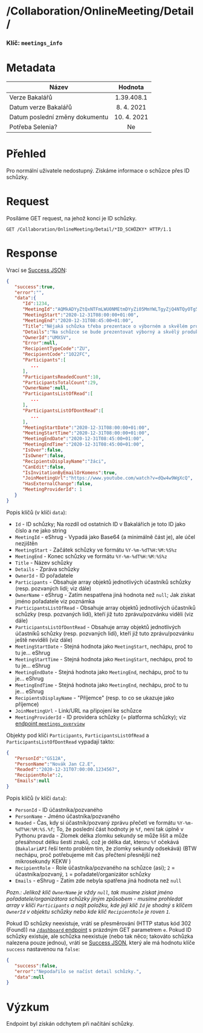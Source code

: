 # **/Collaboration/OnlineMeeting/Detail/**
### Klíč: `meetings_info`

# Metadata
| Název                             | Hodnota                    |
|-----------------------------------|:--------------------------:|
| Verze Bakalářů                    | 1.39.408.1                 |
| Datum verze Bakalářů              | 8. 4. 2021                 |
| Datum poslední změny dokumentu    | 10. 4. 2021                |
| Potřeba Selenia?                  | Ne                         |

# Přehled
Pro normální uživatele nedostupný. Získáme informace o schůzce přes ID schůzky.

# Request
Posíláme GET request, na jehož konci je ID schůzky.
```http
GET /Collaboration/OnlineMeeting/Detail/*ID_SCHŮZKY* HTTP/1.1
```

# Response
Vrací se [Success JSON](README.md#Success%20JSON):
```JSON
{
   "success":true,
   "error":"",
   "data":{
      "Id":1234,
      "MeetingId":"AQMkADYyZtQxNTFmLWU0NMEtmDYyZi05MmYWLTgyZjQ4NTQyOTg5YQBGAAADw-umPgBqOEi5DCaofeuo1gcAMC8d3HCMpEijse0_agIBP7AAAgENAAAAMC8d3HCMpEijse2_agIBPgAB_e8TBQAAAA==",
      "MeetingStart":"2020-12-31T08:00:00+01:00",
      "MeetingEnd":"2020-12-31T08:45:00+01:00",
      "Title":"Nějaká schůzka třeba prezentace o výborném a skvělém produktu Bakaláři",
      "Details":"Na schůzce se bude prezentovat výborný a skvělý produkt Bakaláři spolu s taktéž skvělým a excelentním produktem Microsoft Teams.",
      "OwnerId":"UMXSV",
      "Error":null,
      "RecipientTypeCode":"ZU",
      "RecipientCode":"1022FC",
      "Participants":[
         ...
      ],
      "ParticipantsReadedCount":10,
      "ParticipantsTotalCount":29,
      "OwnerName":null,
      "ParticipantsListOfRead":[
         ...
      ],
      "ParticipantsListOfDontRead":[
         ...
      ],
      "MeetingStartDate":"2020-12-31T08:00:00+01:00",
      "MeetingStartTime":"2020-12-31T08:00:00+01:00",
      "MeetingEndDate":"2020-12-31T08:45:00+01:00",
      "MeetingEndTime":"2020-12-31T08:45:00+01:00",
      "IsOver":false,
      "IsOwner":false,
      "RecipientsDisplayName":"žáci",
      "CanEdit":false,
      "IsInvitationByEmailOrKomens":true,
      "JoinMeetingUrl":"https://www.youtube.com/watch?v=dQw4w9WgXcQ",
      "HasExternalChange":false,
      "MeetingProviderId": 1
   }
}
```
Popis klíčů (v klíči `data`):
- `Id` - ID schůzky; Na rozdíl od ostatních ID v Bakalářích je toto ID jako číslo a ne jako string 
- `MeetingId` - eShrug - Vypadá jako Base64 (a minimálně část je), ale účel nezjištěn
- `MeetingStart` - Začátek schůzky ve formátu `%Y-%m-%dT%H:%M:%S%z`
- `MeetingEnd` - Konec schůzky ve formátu `%Y-%m-%dT%H:%M:%S%z`
- `Title` - Název schůzky
- `Details` - Zpráva schůzky
- `OwnerId` - ID pořadatele
- `Participants` - Obsahuje array objektů jednotlivých účastníků schůzky (resp. pozvaných lidí; viz dále)
- `OwnerName` - eShrug - Zatím nespatřena jiná hodnota než `null`; Jak získat jméno pořadatele viz poznámka
- `ParticipantsListOfRead` - Obsahuje array objektů jednotlivých účastníků schůzky (resp. pozvaných lidí), kteří již tuto zprávu/pozvánku viděli (viz dále)
- `ParticipantsListOfDontRead` - Obsahuje array objektů jednotlivých účastníků schůzky (resp. pozvaných lidí), kteří již tuto zprávu/pozvánku ještě neviděli (viz dále)
- `MeetingStartDate` - Stejná hodnota jako `MeetingStart`, nechápu, proč to tu je... eShrug
- `MeetingStartTime` - Stejná hodnota jako `MeetingStart`, nechápu, proč to tu je... eShrug
- `MeetingEndDate` - Stejná hodnota jako `MeetingEnd`, nechápu, proč to tu je... eShrug
- `MeetingEndTime` - Stejná hodnota jako `MeetingEnd`, nechápu, proč to tu je... eShrug
- `RecipientsDisplayName` - "Příjemce" (resp. to co se ukazuje jako příjemce)
- `JoinMeetingUrl` - Link/URL na připojení ke schůzce
- `MeetingProviderId` - ID providera schůzky (= platforma schůzky); viz [endpoint `meetings_overview`](meetings_overview.md)


Objekty pod klíči `Participants`, `ParticipantsListOfRead` a `ParticipantsListOfDontRead` vypadají takto:
```JSON
{
   "PersonId":"GS12A",
   "PersonName":"Novák Jan C2.E",
   "Readed":"2020-12-31T07:00:00.1234567",
   "RecipientRole":2,
   "Emails":null
}
```
Popis klíčů (v klíči `data`):
- `PersonId` - ID účastníka/pozvaného
- `PersonName` - Jméno účastníka/pozvaného
- `Readed` - Čas, kdy si účastník/pozvaný zprávu přečetl ve formátu `%Y-%m-%dT%H:%M:%S.%f`; To, že poslední část hodnoty je `%f`, není tak úplně v Pythonu pravda - Zlomek délka zlomku sekundy se může lišit a může přesáhnout délku šesti znaků, což je délka dat, kterou `%f` očekává (`BakalariAPI` řeší tento problém tím, že zlomky sekundy odsekává) (BTW nechápu, proč potřebujeme mít čas přečtení přesnější než mikrosekundy KEKW )
- `RecipientRole` - Role účastníka/pozvaného na schůzce (asi); `2` = účastníka/pozvaný, `1` = pořadatel/organizátor schůzky
- `Emails` - eShrug - Zatím zde nebyla spatřena jiná hodnota než `null`

*Pozn.: Jelikož klíč `OwnerName` je vždy `null`, tak musíme získat jméno pořadatele/organizátora schůzky jiným způsobem - musíme prohledat array v klíči `Participants` a najít položku, kde její klíč `Id` je shodný s klíčem `OwnerId` v objektu schůzky nebo kde klíč `RecipientRole` je roven `1`.*

Pokud ID schůzky neexistuje, vrátí se přesměrování (HTTP status kód 302 (Found)) na [`/dashboard` endpoint](dashboard.md) s prázdným GET parametrem `e`. Pokud ID schůzky existuje, ale schůzka neexistuje (nebo tak něco; takováto schůzka nalezena pouze jednou), vrátí se [Success JSON](README.md#Success%20JSON), který ale má hodnotu klíče `success` nastavenou na `false`:
```JSON
{
   "success":false,
   "error":"Nepodařilo se načíst detail schůzky.",
   "data":null
}
```

# Výzkum
Endpoint byl získán odchytem při načítání schůzky.
